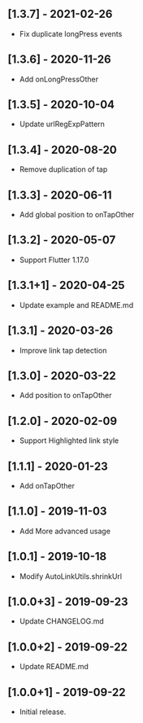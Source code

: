 ## [1.3.7] - 2021-02-26

* Fix duplicate longPress events

## [1.3.6] - 2020-11-26

* Add onLongPressOther

## [1.3.5] - 2020-10-04

* Update urlRegExpPattern

## [1.3.4] - 2020-08-20

* Remove duplication of tap

## [1.3.3] - 2020-06-11

* Add global position to onTapOther

## [1.3.2] - 2020-05-07

* Support Flutter 1.17.0

## [1.3.1+1] - 2020-04-25

* Update example and README.md

## [1.3.1] - 2020-03-26

* Improve link tap detection

## [1.3.0] - 2020-03-22

* Add position to onTapOther

## [1.2.0] - 2020-02-09

* Support Highlighted link style

## [1.1.1] - 2020-01-23

* Add onTapOther

## [1.1.0] - 2019-11-03

* Add More advanced usage

## [1.0.1] - 2019-10-18

* Modify AutoLinkUtils.shrinkUrl

## [1.0.0+3] - 2019-09-23

* Update CHANGELOG.md

## [1.0.0+2] - 2019-09-22

* Update README.md

## [1.0.0+1] - 2019-09-22

* Initial release.
